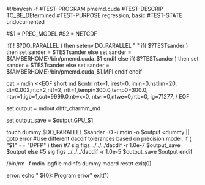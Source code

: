 #!/bin/csh -f
#TEST-PROGRAM pmemd.cuda
#TEST-DESCRIP TO_BE_DEtermined
#TEST-PURPOSE regression, basic
#TEST-STATE   undocumented

#$1 = PREC_MODEL
#$2 = NETCDF

if( ! $?DO_PARALLEL ) then
  setenv DO_PARALLEL " "
  if( $?TESTsander ) then
      set sander = $TESTsander
  else
      set sander = ${AMBERHOME}/bin/pmemd.cuda_$1
  endif
else
  if( $?TESTsander ) then
      set sander = $TESTsander
  else
      set sander = ${AMBERHOME}/bin/pmemd.cuda_$1.MPI
  endif
endif

cat > mdin <<EOF
 short md
 &cntrl
   ntx=1, irest=0,
   imin=0,nstlim=20,
   dt=0.002,ntc=2,ntf=2,
   ntt=1,tempi=300.0,temp0=300.0,
   ntpr=1,igb=1,cut=9999.0,ntwx=0,
   ntwr=0,ntwe=0,ntb=0, ig=71277,
 /
EOF

set output = mdout.dhfr_charmm_md

set output_save = $output.GPU_$1

touch dummy
$DO_PARALLEL $sander -O -i mdin -o $output <dummy || goto error
#Use different dacdif tolerances based on precision model.
if ( "$1" == "DPFP" ) then
  #7 sig figs
  ../../../dacdif -r 1.0e-7 $output_save $output
else
  #5 sig figs
  ../../../dacdif -r 1.0e-5 $output_save $output
endif

/bin/rm -f mdin logfile mdinfo dummy mdcrd restrt
exit(0)

error:
echo "  ${0}:  Program error"
exit(1)







